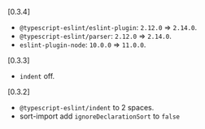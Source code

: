 [0.3.4]
* `@typescript-eslint/eslint-plugin`: `2.12.0` => `2.14.0`.
* `@typescript-eslint/parser`: `2.12.0` => `2.14.0`.
* `eslint-plugin-node`: `10.0.0` => `11.0.0`.

[0.3.3]
* `indent` off.

[0.3.2]
* `@typescript-eslint/indent` to 2 spaces.
* sort-import add `ignoreDeclarationSort` to `false`